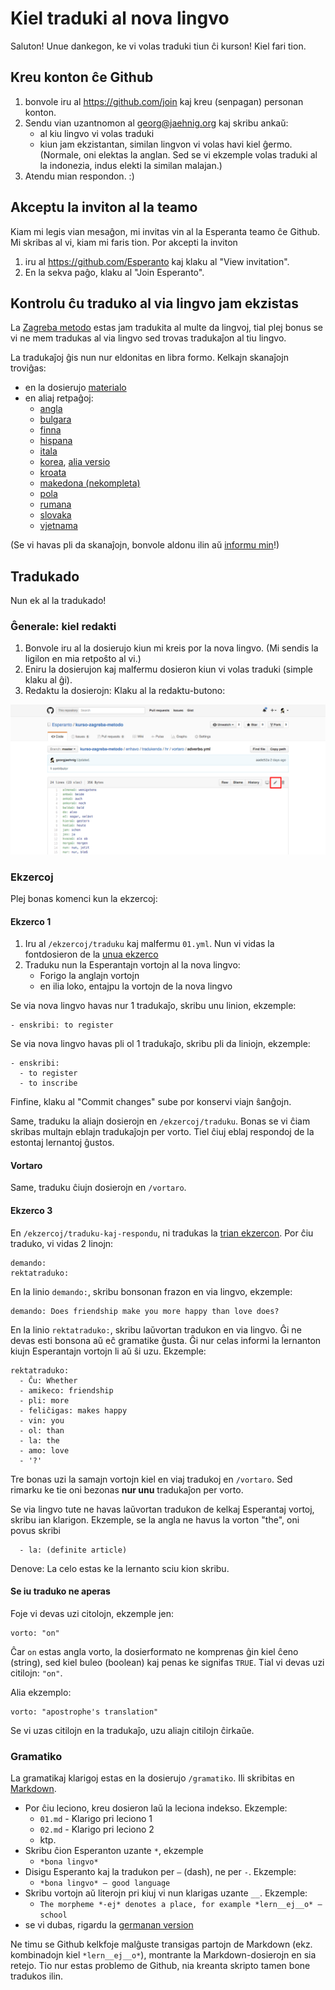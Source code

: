 # Kiel traduki al nova lingvo

Saluton! Unue dankegon, ke vi volas traduki tiun ĉi kurson! Kiel fari tion.

## Kreu konton ĉe Github

1. bonvole iru al https://github.com/join kaj kreu (senpagan) personan konton.
2. Sendu vian uzantnomon al georg@jaehnig.org kaj skribu ankaŭ:
   - al kiu lingvo vi volas traduki
   - kiun jam ekzistantan, similan lingvon vi volas havi kiel ĝermo. (Normale, oni elektas la anglan. Sed se vi ekzemple volas traduki al la indonezia, indus elekti la similan malajan.)
3. Atendu mian respondon. :)

## Akceptu la inviton al la teamo

Kiam mi legis vian mesaĝon, mi invitas vin al la Esperanta teamo ĉe Github. Mi skribas al vi, kiam mi faris tion. Por akcepti la inviton

1. iru al https://github.com/Esperanto kaj klaku al "View invitation".
2. En la sekva paĝo, klaku al "Join Esperanto".

## Kontrolu ĉu traduko al via lingvo jam ekzistas

La [Zagreba metodo](https://eo.wikipedia.org/wiki/Zagreba_metodo) estas jam tradukita al multe da lingvoj, tial plej bonus se vi ne mem tradukas al via lingvo sed trovas tradukaĵon al tiu lingvo.  

La tradukaĵoj ĝis nun nur eldonitas en libra formo. Kelkajn skanaĵojn troviĝas:

- en la dosierujo [materialo](materialo)
- en aliaj retpaĝoj:
	- [angla](http://esperantofre.com/zagreb/zagreba.htm)
	- [bulgara](https://drive.google.com/open?id=0B73-tppgbUreWE9Pakk3X3YtajA)
	- [finna](https://drive.google.com/open?id=0B73-tppgbUreUmhjOXhfRjROTms)
	- [hispana](http://esperantofre.com/zagreb/zagrebh.htm)
	- [itala](https://drive.google.com/open?id=0B73-tppgbUreZ3dxUVB5QWFTMGs)
	- [korea](https://drive.google.com/open?id=0B73-tppgbUreRGVKUXJqSzUwaVU), [alia versio](https://drive.google.com/open?id=0B73-tppgbUreQ3hOOG50WGFPQTQ)
	- [kroata](https://drive.google.com/open?id=0B73-tppgbUrecVZxc21TQ2syUzQ)
	- [makedona (nekompleta)](https://drive.google.com/open?id=0B73-tppgbUreZVRhTUVQWjMtYlU)
	- [pola](https://drive.google.com/open?id=0B73-tppgbUreU2tGMEFWR0pCblU)
	- [rumana](https://drive.google.com/open?id=0B73-tppgbUreN19waV84ZnFwd0E)
	- [slovaka](https://drive.google.com/open?id=0B73-tppgbUreTGdWT19JQ09jamM)
	- [vjetnama](https://drive.google.com/open?id=0B73-tppgbUreYjBObFBhcHZROTg)

(Se vi havas pli da skanaĵojn, bonvole aldonu ilin aŭ [informu min](mailto:georg@jaehnig.org)!)

## Tradukado

Nun ek al la tradukado!

### Ĝenerale: kiel redakti

1. Bonvole iru al la dosierujo kiun mi kreis por la nova lingvo. (Mi sendis la ligilon en mia retpoŝto al vi.)
2. Eniru la dosierujon kaj malfermu dosieron kiun vi volas traduki (simple klaku al ĝi).
3. Redaktu la dosierojn: Klaku al la redaktu-butono:

![Redaktu](redaktu.png)

### Ekzercoj

Plej bonas komenci kun la ekzercoj:

#### Ekzerco 1 

1. Iru al `/ekzercoj/traduku` kaj malfermu `01.yml`. Nun vi vidas la fontdosieron de la [unua ekzerco](http://learn.esperanto.com/en/01/ekzerco1/)
2. Traduku nun la Esperantajn vortojn al la nova lingvo:
   - Forigo la anglajn vortojn
   - en ilia loko, entajpu la vortojn de la nova lingvo

Se via nova lingvo havas nur 1 tradukaĵo, skribu unu linion, ekzemple:

    - enskribi: to register

Se via nova lingvo havas pli ol 1 tradukaĵo, skribu pli da liniojn, ekzemple:

    - enskribi: 
      - to register
      - to inscribe

Finfine, klaku al "Commit changes" sube por konservi viajn ŝanĝojn.

Same, traduku la aliajn dosierojn en `/ekzercoj/traduku`. Bonas se vi ĉiam skribas multajn eblajn tradukaĵojn per vorto. Tiel ĉiuj eblaj respondoj de la estontaj lernantoj ĝustos.

#### Vortaro 

Same, traduku ĉiujn dosierojn en `/vortaro`.

#### Ekzerco 3

En `/ekzercoj/traduku-kaj-respondu`, ni tradukas la [trian ekzercon](http://learn.esperanto.com/en/01/ekzerco3/). Por ĉiu traduko, vi vidas 2 linojn:

    demando:
    rektatraduko:

En la linio `demando:`, skribu bonsonan frazon en via lingvo, ekzemple:

    demando: Does friendship make you more happy than love does?

En la linio `rektatraduko:`, skribu laŭvortan tradukon en via lingvo. Ĝi ne devas esti bonsona aŭ eĉ gramatike ĝusta. Ĝi nur celas informi la lernanton kiujn Esperantajn vortojn li aŭ ŝi uzu.  Ekzemple:

    rektatraduko: 
      - Ĉu: Whether
      - amikeco: friendship
      - pli: more
      - feliĉigas: makes happy
      - vin: you
      - ol: than
      - la: the
      - amo: love
      - '?'
Tre bonas uzi la samajn vortojn kiel en viaj tradukoj en `/vortaro`. Sed rimarku ke tie oni bezonas __nur unu__ tradukaĵon per vorto.

Se via lingvo tute ne havas laŭvortan tradukon de kelkaj Esperantaj vortoj, skribu ian klarigon. Ekzemple, se la angla ne havus la vorton "the", oni povus skribi

      - la: (definite article)

Denove: La celo estas ke la lernanto sciu kion skribu.

#### Se iu traduko ne aperas

Foje vi devas uzi citolojn, ekzemple jen:

    vorto: "on"

Ĉar `on` estas angla vorto, la dosierformato ne komprenas ĝin kiel ĉeno (string), sed kiel buleo (boolean) kaj penas ke signifas `TRUE`. Tial vi devas uzi citilojn: `"on"`.

Alia ekzemplo:

    vorto: "apostrophe's translation"

Se vi uzas citilojn en la tradukaĵo, uzu aliajn citilojn ĉirkaŭe.

### Gramatiko

La gramatikaj klarigoj estas en la dosierujo `/gramatiko`. Ili skribitas en [Markdown](https://en.wikipedia.org/wiki/Markdown). 

- Por ĉiu leciono, kreu dosieron laŭ la leciona indekso. Ekzemple:
  -  `01.md` - Klarigo pri leciono 1
  -  `02.md` - Klarigo pri leciono 2
  - ktp.
- Skribu ĉion Esperanton uzante `*`, ekzemple
  - `*bona lingvo*`
- Disigu Esperanto kaj la tradukon per `–` (dash), ne per `-`. Ekzemple:
  - `*bona lingvo* – good language`
- Skribu vortojn aŭ literojn pri kiuj vi nun klarigas uzante `__`. Ekzemple:
  - `The morpheme *-ej* denotes a place, for example *lern__ej__o* – school`
- se vi dubas, rigardu la [germanan version](de/)

Ne timu se Github kelkfoje malĝuste transigas partojn de Markdown (ekz. kombinadojn kiel `*lern__ej__o*`), montrante la Markdown-dosierojn en sia retejo. Tio nur estas problemo de Github, nia kreanta skripto tamen bone tradukos ilin.
